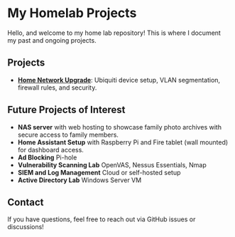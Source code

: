 # My Homelab Projects

Hello, and welcome to my home lab repository! This is where I document my past and ongoing projects.

## Projects
- **[Home Network Upgrade](network-setup/)**: Ubiquiti device setup, VLAN segmentation, firewall rules, and security.

## Future Projects of Interest
- **NAS server** with web hosting to showcase family photo archives with secure access to family members.
- **Home Assistant Setup** with Raspberry Pi and Fire tablet (wall mounted) for dashboard access.
- **Ad Blocking** Pi-hole
- **Vulnerability Scanning Lab** OpenVAS, Nessus Essentials, Nmap
- **SIEM and Log Management** Cloud or self-hosted setup
- **Active Directory Lab** Windows Server VM 

## Contact
If you have questions, feel free to reach out via GitHub issues or discussions!
